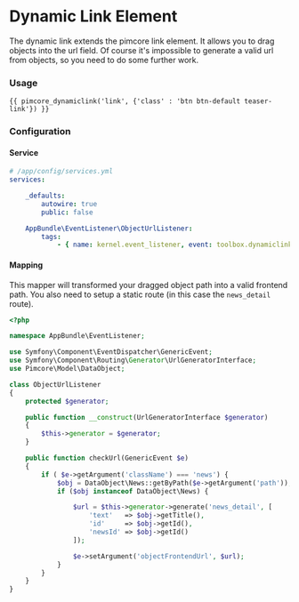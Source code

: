# Dynamic Link Element
The dynamic link extends the pimcore link element. It allows you to drag objects into the url field.
Of course it's impossible to generate a valid url from objects, so you need to do some further work.

### Usage

```twig
{{ pimcore_dynamiclink('link', {'class' : 'btn btn-default teaser-link'}) }}
```
### Configuration 

#### Service
```yaml
# /app/config/services.yml
services:

    _defaults:
        autowire: true
        public: false

    AppBundle\EventListener\ObjectUrlListener:
        tags:
            - { name: kernel.event_listener, event: toolbox.dynamiclink.object.url, method: checkUrl }
```

#### Mapping

This mapper will transformed your dragged object path into a valid frontend path. 
You also need to setup a static route (in this case the `news_detail` route).

```php
<?php

namespace AppBundle\EventListener;

use Symfony\Component\EventDispatcher\GenericEvent;
use Symfony\Component\Routing\Generator\UrlGeneratorInterface;
use Pimcore\Model\DataObject;

class ObjectUrlListener
{
    protected $generator;

    public function __construct(UrlGeneratorInterface $generator)
    {
        $this->generator = $generator;
    }

    public function checkUrl(GenericEvent $e)
    {
        if ( $e->getArgument('className') === 'news') {
            $obj = DataObject\News::getByPath($e->getArgument('path'));
            if ($obj instanceof DataObject\News) {

                $url = $this->generator->generate('news_detail', [
                    'text'   => $obj->getTitle(),
                    'id'     => $obj->getId(),
                    'newsId' => $obj->getId()
                ]);

                $e->setArgument('objectFrontendUrl', $url);
            }
        }
    }
}
```